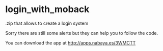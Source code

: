 # login_with_moback
.zip that allows to create a login system

Sorry there are still some alerts but they can help you to follow the code. 

You can download the app at http://apps.nabaya.es/3WMCTT

